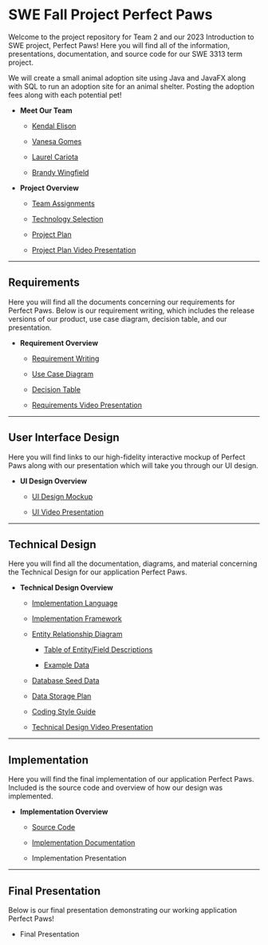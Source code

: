 # SWE Fall Project Perfect Paws
Welcome to the project repository for Team 2 and our 2023 Introduction to SWE project, Perfect Paws! Here you will find all of the information, presentations, documentation, and source code for our SWE 3313 term project.

We will create a small animal adoption site using Java and JavaFX along with SQL to run an adoption site for an animal shelter. Posting the adoption fees along with each potential pet!

+ **Meet Our Team**
  + [Kendal Elison](Project-Plan/Kendal-Elison-Resume.md)
    
  + [Vanesa Gomes](Project-Plan/Vanesa-Gomes-Resume.md)
    
  + [Laurel Cariota](Project-Plan/Laurel-Cariota-Resume.md)
    
  + [Brandy Wingfield](Project-Plan/Brandy-Wingfield-Resume.md)
    
+ **Project Overview**
  + [Team Assignments](Project-Plan/Team-Assignments.md)

  + [Technology Selection](Project-Plan/Technology-Description.md)

  + [Project Plan](Project-Plan/Project-Plan.md)

  + [Project Plan Video Presentation](Presentations/Project-Plan-Video-Presentation.md)
---
## Requirements
Here you will find all the documents concerning our requirements for Perfect Paws. Below is our requirement writing, which includes the release versions of our product, use case diagram, decision table, and our presentation.

+ **Requirement Overview**
  + [Requirement Writing](Requirements/Requirement-Writing.md)
    
  + [Use Case Diagram](Requirements/Use-Case-Diagram.md)
    
  + [Decision Table](Requirements/Decision-Table.md)
    
  + [Requirements Video Presentation](Presentations/Requirements-Video-Presentation.md)
---
## User Interface Design
Here you will find links to our high-fidelity interactive mockup of Perfect Paws along with our presentation which will take you through our UI design.

+ **UI Design Overview**
  + [UI Design Mockup](User-Interface-Design/User-Interface-Design-Mockup.md)
    
  + [UI Video Presentation](Presentations/User-Interface-Video-Presentation.md)
---
## Technical Design
Here you will find all the documentation, diagrams, and material concerning the Technical Design for our application Perfect Paws.

+ **Technical Design Overview**
    + [Implementation Language](Technical-Design/Implementation-Language.md)
      
    + [Implementation Framework](Technical-Design/Implementation-Framework.md)
 
    + [Entity Relationship Diagram](Technical-Design/ERD.md)  
      
        + [Table of Entity/Field Descriptions](Technical-Design/Table-of-Entity-and-Field-Descriptions.md)
        
        + [Example Data](Technical-Design/Example-Data.md)
          
    + [Database Seed Data](Technical-Design/Database-Seed-Data.md)
 
    + [Data Storage Plan](Technical-Design/Data-Storage-Plan.md)  
 
    + [Coding Style Guide](Technical-Design/Coding-Style-Guide-Java.md)
 
    + [Technical Design Video Presentation](Presentations/Technical-Design-Video-Presentation.md)
 
---
## Implementation
Here you will find the final implementation of our application Perfect Paws. Included is the source code and overview of how our design was implemented. 

+ **Implementation Overview**
    + [Source Code](Implementation/Perfect-Paws-Application.md)
 
    + [Implementation Documentation](Implementation/README.md)
 
    + Implementation Presentation

---
## Final Presentation
Below is our final presentation demonstrating our working application Perfect Paws!

+ Final Presentation

